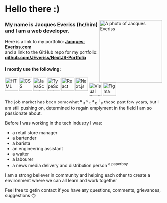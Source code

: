 # Hello there :)  
<picture><img alt="A photo of Jacques Everiss" align="right" height="200px" src="https://www.jacques-everiss.com/_next/image?url=%2F_next%2Fstatic%2Fmedia%2Favatar.87f8b7b2.png&w=640&q=75" > </picture>

### My name is Jacques Everiss (he/him) and I am a web developer.

Here is a link to my portfolio: **[Jacques-Everiss.com](https://www.Jacques-Everiss.com/)**  
and a link to the GitHub repo for my portfolio: **[github.com/JEveriss/NextJS-Portfolio](https://www.github.com/JEveriss/NextJS-Portfolio/)**  

#### I mostly use the following:
<a href="https://developer.mozilla.org/en-US/docs/Web/HTML" target="_blank"> <img src="https://raw.githubusercontent.com/marwin1991/profile-technology-icons/refs/heads/main/icons/html.png" alt="HTML" align="left" height="42px"></a>

<a href="https://developer.mozilla.org/en-US/docs/Web/CSS" target="_blank"> <img src="https://raw.githubusercontent.com/marwin1991/profile-technology-icons/refs/heads/main/icons/css.png" alt="CSS" align="left" height="42px"></a>

<a href="https://developer.mozilla.org/en-US/docs/Web/JavaScript" target="_blank"> <img src="https://raw.githubusercontent.com/marwin1991/profile-technology-icons/refs/heads/main/icons/javascript.png" alt="JavaScript" align="left" height="42px"></a>

<a href="https://developer.mozilla.org/en-US/docs/Glossary/TypeScript" target="_blank"> <img src="https://raw.githubusercontent.com/marwin1991/profile-technology-icons/refs/heads/main/icons/typescript.png" alt="TypeScript" align="left" height="42px"></a>

<a href="https://react.dev/" target="_blank"> <img src="https://raw.githubusercontent.com/marwin1991/profile-technology-icons/refs/heads/main/icons/react.png" alt="React" align="left" height="42px"></a>

<a href="https://nextjs.org/" target="_blank"> <img src="https://raw.githubusercontent.com/marwin1991/profile-technology-icons/refs/heads/main/icons/next_js.png" alt="Next.js" align="left" height="42px"></a>

<a href="https://code.visualstudio.com/" target="_blank"> <img src="https://raw.githubusercontent.com/marwin1991/profile-technology-icons/refs/heads/main/icons/visual_studio_code.png" alt="Visual Studio Code" align="left" height="42px"></a>

<a href="https://www.figma.com/" target="_blank"> <img src="https://raw.githubusercontent.com/marwin1991/profile-technology-icons/refs/heads/main/icons/figma.png" alt="Figma" align="left" height="42px"></a>

<br/>  
<br/>  

<br/>
The job market has been somewhat <sup>u</sup>  <sub>n</sub>  <sup>s</sup>  <sub>t</sub>  <sup>a</sup>  <sub>b</sub>  <sup>l</sup>  <sub>e</sub> these past few years, but I am still pushing on, determined to regain emplyment in the field I am so passionate about.  


Before I was working in the tech industry I was:
- a retail store manager
- a bartender
- a barista
- an engineering assistant
- a waiter
- a labourer
- a news media delivery and distribution person <sup>a paperboy</sup>  

I am a strong believer in community and helping each other to create a environment where we can all learn and work together

Feel free to getin contact if you have any questions, comments, grievances, suggestions :upside_down_face:	

<!--
**JEveriss/JEveriss** is a ✨ _special_ ✨ repository because its `README.md` (this file) appears on your GitHub profile.

Here are some ideas to get you started:

- 🔭 I’m currently working on ...
- 🌱 I’m currently learning ...
- 👯 I’m looking to collaborate on ...
- 🤔 I’m looking for help with ...
- 💬 Ask me about ...
- 📫 How to reach me: ...
- 😄 Pronouns: ...
- ⚡ Fun fact: ...
-->
